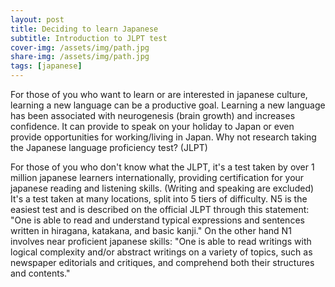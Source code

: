 ```yaml
---
layout: post
title: Deciding to learn Japanese   
subtitle: Introduction to JLPT test
cover-img: /assets/img/path.jpg
share-img: /assets/img/path.jpg
tags: [japanese]
---
```

For those of you who want to learn or are interested in japanese culture, learning a new language can be a productive goal. Learning a new language has been associated with neurogenesis (brain growth) and increases confidence. It can provide to speak on your holiday to Japan or even provide opportunities for working/living in Japan. Why not research taking the Japanese language proficiency test? (JLPT)

For those of you who don't know what the JLPT, it's a test taken by over 1 million japanese learners internationally, providing certification for your japanese reading and listening skills. (Writing and speaking are excluded) It's a test taken at many locations, split into 5 tiers of difficulty. N5 is the easiest test and is described on the official JLPT through this statement: "One is able to read and understand typical expressions and sentences written in hiragana, katakana, and basic kanji." On the other hand N1 involves near proficient japanese skills: "One is able to read writings with logical complexity and/or abstract writings on a variety of topics, such as newspaper editorials and critiques, and comprehend both their structures and contents."

